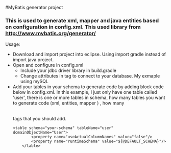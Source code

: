 #MyBatis generator project
### This is used to generate xml, mapper and java entities based on configuration in config.xml. This used library from http://www.mybatis.org/generator/

Usage:
- Download and import project into eclipse. Using import gradle instead of import java project.
- Open and configure in config.xml
	* Include your jdbc driver library in build.gradle
	* Change attributes in <jdbcConnection> tag to connect to your database. My exmaple using mySQL
- Add your tables in your schema to generate code by adding block code below in config.xml. In this example, I just only have one table called 'user', there is one or more tables in schema, how many tables you want to generate code (xml, entities, mapper ) , how many <table> <table> tags that you should add.
```
<table schema="your-schema" tableName="user" domainObjectName="User">
    	<property name="useActualColumnNames" value="false"/>
    	<property name="runtimeSchema" value="${@DEFAULT_SCHEMA}"/>
    </table>
``` 
	